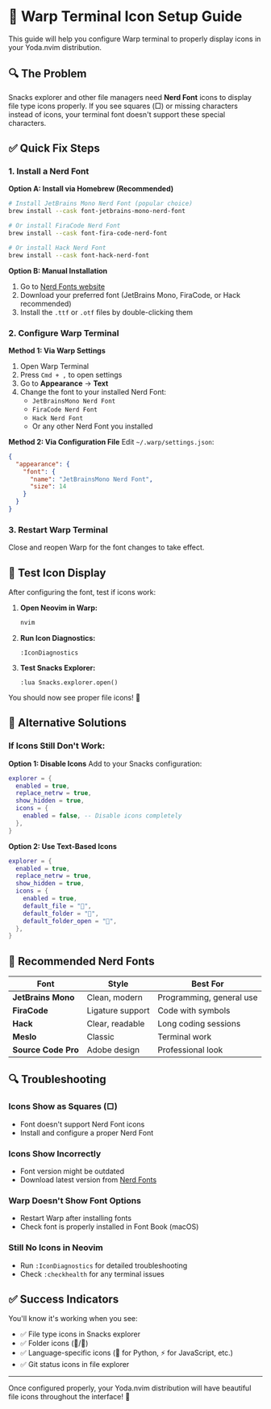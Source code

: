 # 🚀 Warp Terminal Icon Setup Guide

This guide will help you configure Warp terminal to properly display icons in your Yoda.nvim distribution.

## 🔍 **The Problem**

Snacks explorer and other file managers need **Nerd Font** icons to display file type icons properly. If you see squares (□) or missing characters instead of icons, your terminal font doesn't support these special characters.

## ✅ **Quick Fix Steps**

### **1. Install a Nerd Font**

**Option A: Install via Homebrew (Recommended)**
```bash
# Install JetBrains Mono Nerd Font (popular choice)
brew install --cask font-jetbrains-mono-nerd-font

# Or install FiraCode Nerd Font
brew install --cask font-fira-code-nerd-font

# Or install Hack Nerd Font
brew install --cask font-hack-nerd-font
```

**Option B: Manual Installation**
1. Go to [Nerd Fonts website](https://www.nerdfonts.com/)
2. Download your preferred font (JetBrains Mono, FiraCode, or Hack recommended)
3. Install the `.ttf` or `.otf` files by double-clicking them

### **2. Configure Warp Terminal**

**Method 1: Via Warp Settings**
1. Open Warp Terminal
2. Press `Cmd + ,` to open settings
3. Go to **Appearance** → **Text**
4. Change the font to your installed Nerd Font:
   - `JetBrainsMono Nerd Font`
   - `FiraCode Nerd Font` 
   - `Hack Nerd Font`
   - Or any other Nerd Font you installed

**Method 2: Via Configuration File**
Edit `~/.warp/settings.json`:
```json
{
  "appearance": {
    "font": {
      "name": "JetBrainsMono Nerd Font",
      "size": 14
    }
  }
}
```

### **3. Restart Warp Terminal**

Close and reopen Warp for the font changes to take effect.

## 🧪 **Test Icon Display**

After configuring the font, test if icons work:

1. **Open Neovim in Warp:**
   ```bash
   nvim
   ```

2. **Run Icon Diagnostics:**
   ```vim
   :IconDiagnostics
   ```

3. **Test Snacks Explorer:**
   ```vim
   :lua Snacks.explorer.open()
   ```

You should now see proper file icons! 🎉

## 🔧 **Alternative Solutions**

### **If Icons Still Don't Work:**

**Option 1: Disable Icons**
Add to your Snacks configuration:
```lua
explorer = {
  enabled = true,
  replace_netrw = true,
  show_hidden = true,
  icons = {
    enabled = false, -- Disable icons completely
  },
}
```

**Option 2: Use Text-Based Icons**
```lua
explorer = {
  enabled = true,
  replace_netrw = true,
  show_hidden = true,
  icons = {
    enabled = true,
    default_file = "📄",
    default_folder = "📁",
    default_folder_open = "📂",
  },
}
```

## 🎨 **Recommended Nerd Fonts**

| Font | Style | Best For |
|------|-------|----------|
| **JetBrains Mono** | Clean, modern | Programming, general use |
| **FiraCode** | Ligature support | Code with symbols |
| **Hack** | Clear, readable | Long coding sessions |
| **Meslo** | Classic | Terminal work |
| **Source Code Pro** | Adobe design | Professional look |

## 🔍 **Troubleshooting**

### **Icons Show as Squares (□)**
- Font doesn't support Nerd Font icons
- Install and configure a proper Nerd Font

### **Icons Show Incorrectly**
- Font version might be outdated
- Download latest version from [Nerd Fonts](https://www.nerdfonts.com/)

### **Warp Doesn't Show Font Options**
- Restart Warp after installing fonts
- Check font is properly installed in Font Book (macOS)

### **Still No Icons in Neovim**
- Run `:IconDiagnostics` for detailed troubleshooting
- Check `:checkhealth` for any terminal issues

## ✅ **Success Indicators**

You'll know it's working when you see:
- ✅ File type icons in Snacks explorer
- ✅ Folder icons (📁/📂) 
- ✅ Language-specific icons (🐍 for Python, ⚡ for JavaScript, etc.)
- ✅ Git status icons in file explorer

---

Once configured properly, your Yoda.nvim distribution will have beautiful file icons throughout the interface! 🚀
